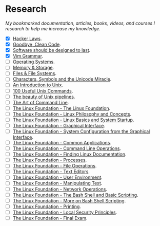 # Research

_My bookmarked documentation, articles, books, videos, and courses I research to help me increase my knowledge._

- [x] [Hacker Laws](https://github.com/dwmkerr/hacker-laws).
- [x] [Goodbye, Clean Code](https://overreacted.io/goodbye-clean-code/).
- [x] [Software should be designed to last](https://adlrocha.substack.com/p/adlrocha-software-should-be-designed).
- [x] [Vim Grammar](http://takac.github.io/2013/01/30/vim-grammar/).
- [ ] [Operating Systems](https://invidio.us/watch?v=26QPDBe-NB8).
- [ ] [Memory & Storage](https://invidio.us/watch?v=TQCr9RV7twk).
- [ ] [Files & File Systems](https://invidio.us/watch?v=KN8YgJnShPM).
- [ ] [Characters, Symbols and the Unicode Miracle](https://invidio.us/watch?v=MijmeoH9LT4).
- [ ] [An Introduction to Unix](http://oliverelliott.org/article/computing/tut_unix/).
- [ ] [100 Useful Unix Commands](http://oliverelliott.org/article/computing/ref_unix/).
- [ ] [The beauty of Unix pipelines](https://prithu.xyz/posts/unix-pipeline/).
- [ ] [The Art of Command Line](https://github.com/jlevy/the-art-of-command-line).
- [ ] [The Linux Foundation - The Linux Foundation](https://training.linuxfoundation.org/training/introduction-to-linux/).
- [ ] [The Linux Foundation - Linux Philosophy and Concepts](https://training.linuxfoundation.org/training/introduction-to-linux/).
- [ ] [The Linux Foundation - Linux Basics and System Startup](https://training.linuxfoundation.org/training/introduction-to-linux/).
- [ ] [The Linux Foundation - Graphical Interface](https://training.linuxfoundation.org/training/introduction-to-linux/).
- [ ] [The Linux Foundation - System Configuration from the Graphical Interface](https://training.linuxfoundation.org/training/introduction-to-linux/).
- [ ] [The Linux Foundation - Common Applications](https://training.linuxfoundation.org/training/introduction-to-linux/).
- [ ] [The Linux Foundation - Command Line Operations](https://training.linuxfoundation.org/training/introduction-to-linux/).
- [ ] [The Linux Foundation - Finding Linux Documentation](https://training.linuxfoundation.org/training/introduction-to-linux/).
- [ ] [The Linux Foundation - Processes](https://training.linuxfoundation.org/training/introduction-to-linux/).
- [ ] [The Linux Foundation - File Operations](https://training.linuxfoundation.org/training/introduction-to-linux/).
- [ ] [The Linux Foundation - Text Editors](https://training.linuxfoundation.org/training/introduction-to-linux/).
- [ ] [The Linux Foundation - User Environment](https://training.linuxfoundation.org/training/introduction-to-linux/).
- [ ] [The Linux Foundation - Manipulating Text](https://training.linuxfoundation.org/training/introduction-to-linux/).
- [ ] [The Linux Foundation - Network Operations](https://training.linuxfoundation.org/training/introduction-to-linux/).
- [ ] [The Linux Foundation - The Bash Shell and Basic Scripting](https://training.linuxfoundation.org/training/introduction-to-linux/).
- [ ] [The Linux Foundation - More on Bash Shell Scripting](https://training.linuxfoundation.org/training/introduction-to-linux/).
- [ ] [The Linux Foundation - Printing](https://training.linuxfoundation.org/training/introduction-to-linux/).
- [ ] [The Linux Foundation - Local Security Principles](https://training.linuxfoundation.org/training/introduction-to-linux/).
- [ ] [The Linux Foundation - Final Exam](https://training.linuxfoundation.org/training/introduction-to-linux/).
